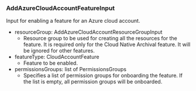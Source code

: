 ### AddAzureCloudAccountFeatureInput
Input for enabling a feature for an Azure cloud account.

- resourceGroup: AddAzureCloudAccountResourceGroupInput
  - Resource group to be used for creating all the resources for the feature. It is required only for the Cloud Native Archival feature. It will be ignored for other features.
- featureType: CloudAccountFeature
  - Feature to be enabled.
- permissionsGroups: list of PermissionsGroups
  - Specifies a list of permission groups for onboarding the feature. If the list is empty, all permission groups will be onboarded.

